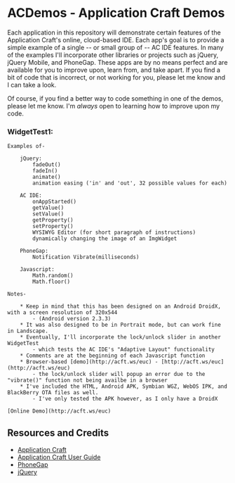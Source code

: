 
ACDemos - Application Craft Demos
===

Each application in this repository will demonstrate certain features of the Application Craft's online, cloud-based IDE.  Each app's goal is to provide a simple example of a single -- or small group of -- AC IDE features. In many of the examples I'll incorporate other libraries or projects such as jQuery, jQuery Mobile, and PhoneGap.  These apps are by no means perfect and are available for you to improve upon, learn from, and take apart.  If you find a bit of code that is incorrect, or not working for you, please let me know and I can take a look.  

Of course, if you find a better way to code something in one of the demos, please let me know. I'm *always* open to learning how to improve upon my code.

### WidgetTest1: 

    Examples of-

        jQuery:
            fadeOut()
            fadeIn()
            animate()
            animation easing ('in' and 'out', 32 possible values for each)

        AC IDE:
            onAppStarted()
            getValue()
            setValue()
            getProperty()
            setProperty()
            WYSIWYG Editor (for short paragraph of instructions)
            dynamically changing the image of an ImgWidget
            
        PhoneGap:
            Notification Vibrate(milliseconds)
            
        Javascript:
            Math.random() 
            Math.floor()
            
    Notes-
    
        * Keep in mind that this has been designed on an Android DroidX, with a screen resolution of 320x544 
            - (Android version 2.3.3)
        * It was also designed to be in Portrait mode, but can work fine in Landscape.      
        * Eventually, I'll incorporate the lock/unlock slider in another WidgetTest
            - which tests the AC IDE's "Adaptive Layout" functionality
        * Comments are at the beginning of each Javascript function
        * Browser-based [demo](http://acft.ws/euc) - [http://acft.ws/euc](http://acft.ws/euc)   
            - the lock/unlock slider will popup an error due to the "vibrate()" function not being availbe in a browser
        * I've included the HTML, Android APK, Symbian WGZ, WebOS IPK, and BlackBerry OTA files as well.
            - I've only tested the APK however, as I only have a DroidX
            
    [Online Demo](http://acft.ws/euc)



Resources and Credits
---
  - [Application Craft](http://applicationcraft.com/)    
  - [Application Craft User Guide](http://www.applicationcraft.com/revisions/current/docs/user-guide/index.html)    
  - [PhoneGap](http://www.phonegap.com/) 
  - [jQuery](http://jquery.com/)    
  
  
  
  